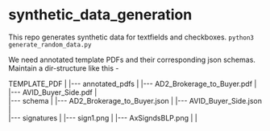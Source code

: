 # synthetic_data_generation

This repo generates synthetic data for textfields and checkboxes.
`python3 generate_random_data.py`

We need annotated template PDFs and their corresponding json schemas. 
Maintain a dir-structure like this -

TEMPLATE_PDF
  |
  |--- annotated_pdfs
  |      |--- AD2_Brokerage_to_Buyer.pdf
  |      |--- AVID_Buyer_Side.pdf
  |        
  |--- schema
  |      |--- AD2_Brokerage_to_Buyer.json
  |      |--- AVID_Buyer_Side.json
  |     
  |--- signatures
  |      |--- sign1.png
  |      |--- AxSigndsBLP.png
  |      |